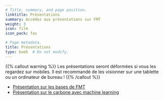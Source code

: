 ```yaml
---
# Title, summary, and page position.
linktitle: Présentations
summary: Accédez aux présentations sur FMT
weight: 3
icon: film
icon_pack: fas

# Page metadata.
title: Présentations
type: book  # Do not modify.
---
```


{{% callout warning %}}
Les présentations seront déformées si vous les regardez sur mobiles. Il est recommandé de les visionner sur une tablette ou un ordinateur de bureau !
{{% /callout %}}

- [Présentation sur les bases de FMT](../../slides/fmt_bases_intro)
- [Présentation sur le carbone avec machine learning](../../slides/fmt_carbone)
